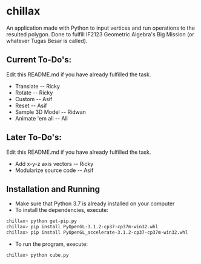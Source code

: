 # chillax

An application made with Python to input vertices and run operations to the resulted polygon.
Done to fulfill IF2123 Geometric Algebra's Big Mission (or whatever Tugas Besar is called).

## Current To-Do's:

Edit this README.md if you have already fulfilled the task.
* Translate -- Ricky
* Rotate -- Ricky
* Custom -- Asif
* Reset -- Asif
* Sample 3D Model -- Ridwan
* Animate 'em all -- All

## Later To-Do's:

Edit this README.md if you have already fulfilled the task.
* Add x-y-z axis vectors -- Ricky
* Modularize source code -- Asif

## Installation and Running
* Make sure that Python 3.7 is already installed on your computer
* To install the dependencies, execute:
``` bash
chillax> python get-pip.py 
chillax> pip install PyOpenGL-3.1.2-cp37-cp37m-win32.whl 
chillax> pip install PyOpenGL_accelerate-3.1.2-cp37-cp37m-win32.whl
```
* To run the program, execute:
``` bash
chillax> python cube.py
```
